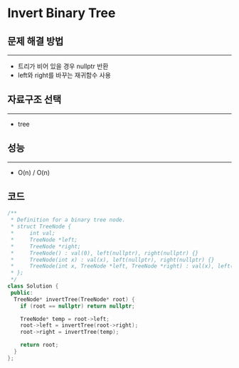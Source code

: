 # Invert Binary Tree
## 문제 해결 방법
---
* 트리가 비어 있을 경우 nullptr 반환
* left와 right를 바꾸는 재귀함수 사용
## 자료구조 선택
---
* tree
## 성능
---
* O(n) / O(n)
## 코드
```cpp
/**
 * Definition for a binary tree node.
 * struct TreeNode {
 *     int val;
 *     TreeNode *left;
 *     TreeNode *right;
 *     TreeNode() : val(0), left(nullptr), right(nullptr) {}
 *     TreeNode(int x) : val(x), left(nullptr), right(nullptr) {}
 *     TreeNode(int x, TreeNode *left, TreeNode *right) : val(x), left(left), right(right) {}
 * };
 */
class Solution {
 public:
  TreeNode* invertTree(TreeNode* root) {
    if (root == nullptr) return nullptr;

    TreeNode* temp = root->left;
    root->left = invertTree(root->right);
    root->right = invertTree(temp);

    return root;
  }
};
```